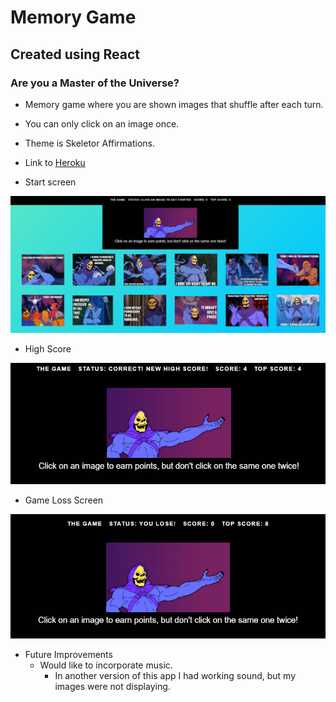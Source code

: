 # Memory Game
## Created using React

### Are you a Master of the Universe?

* Memory game where you are shown images that shuffle after each turn.
* You can only click on an image once.
* Theme is Skeletor Affirmations.

* Link to [Heroku](https://quiet-garden-85070.herokuapp.com/)

* Start screen

![Start](https://github.com/pamelatholan/Memory/blob/master/public/images/start.PNG)

* High Score

![High Score](https://github.com/pamelatholan/Memory/blob/master/public/images/highscore.PNG)

* Game Loss Screen

![Lose](https://github.com/pamelatholan/Memory/blob/master/public/images/lose.PNG)

* Future Improvements
    * Would like to incorporate music.
        * In another version of this app I had working sound, but my images were not displaying.